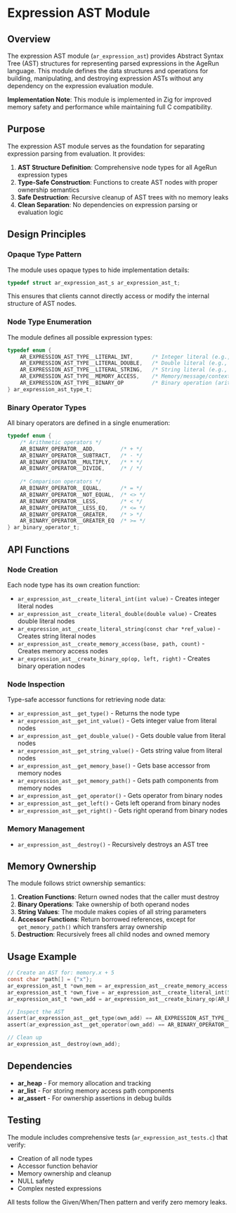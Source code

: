 # Expression AST Module

## Overview

The expression AST module (`ar_expression_ast`) provides Abstract Syntax Tree (AST) structures for representing parsed expressions in the AgeRun language. This module defines the data structures and operations for building, manipulating, and destroying expression ASTs without any dependency on the expression evaluation module.

**Implementation Note**: This module is implemented in Zig for improved memory safety and performance while maintaining full C compatibility.

## Purpose

The expression AST module serves as the foundation for separating expression parsing from evaluation. It provides:

1. **AST Structure Definition**: Comprehensive node types for all AgeRun expression types
2. **Type-Safe Construction**: Functions to create AST nodes with proper ownership semantics
3. **Safe Destruction**: Recursive cleanup of AST trees with no memory leaks
4. **Clean Separation**: No dependencies on expression parsing or evaluation logic

## Design Principles

### Opaque Type Pattern

The module uses opaque types to hide implementation details:

```c
typedef struct ar_expression_ast_s ar_expression_ast_t;
```

This ensures that clients cannot directly access or modify the internal structure of AST nodes.

### Node Type Enumeration

The module defines all possible expression types:

```c
typedef enum {
    AR_EXPRESSION_AST_TYPE__LITERAL_INT,      /* Integer literal (e.g., 42, -10) */
    AR_EXPRESSION_AST_TYPE__LITERAL_DOUBLE,   /* Double literal (e.g., 3.14, -2.5) */
    AR_EXPRESSION_AST_TYPE__LITERAL_STRING,   /* String literal (e.g., "hello") */
    AR_EXPRESSION_AST_TYPE__MEMORY_ACCESS,    /* Memory/message/context access */
    AR_EXPRESSION_AST_TYPE__BINARY_OP         /* Binary operation (arithmetic or comparison) */
} ar_expression_ast_type_t;
```

### Binary Operator Types

All binary operators are defined in a single enumeration:

```c
typedef enum {
    /* Arithmetic operators */
    AR_BINARY_OPERATOR__ADD,        /* + */
    AR_BINARY_OPERATOR__SUBTRACT,   /* - */
    AR_BINARY_OPERATOR__MULTIPLY,   /* * */
    AR_BINARY_OPERATOR__DIVIDE,     /* / */
    
    /* Comparison operators */
    AR_BINARY_OPERATOR__EQUAL,      /* = */
    AR_BINARY_OPERATOR__NOT_EQUAL,  /* <> */
    AR_BINARY_OPERATOR__LESS,       /* < */
    AR_BINARY_OPERATOR__LESS_EQ,    /* <= */
    AR_BINARY_OPERATOR__GREATER,    /* > */
    AR_BINARY_OPERATOR__GREATER_EQ  /* >= */
} ar_binary_operator_t;
```

## API Functions

### Node Creation

Each node type has its own creation function:

- `ar_expression_ast__create_literal_int(int value)` - Creates integer literal nodes
- `ar_expression_ast__create_literal_double(double value)` - Creates double literal nodes
- `ar_expression_ast__create_literal_string(const char *ref_value)` - Creates string literal nodes
- `ar_expression_ast__create_memory_access(base, path, count)` - Creates memory access nodes
- `ar_expression_ast__create_binary_op(op, left, right)` - Creates binary operation nodes

### Node Inspection

Type-safe accessor functions for retrieving node data:

- `ar_expression_ast__get_type()` - Returns the node type
- `ar_expression_ast__get_int_value()` - Gets integer value from literal nodes
- `ar_expression_ast__get_double_value()` - Gets double value from literal nodes
- `ar_expression_ast__get_string_value()` - Gets string value from literal nodes
- `ar_expression_ast__get_memory_base()` - Gets base accessor from memory nodes
- `ar_expression_ast__get_memory_path()` - Gets path components from memory nodes
- `ar_expression_ast__get_operator()` - Gets operator from binary nodes
- `ar_expression_ast__get_left()` - Gets left operand from binary nodes
- `ar_expression_ast__get_right()` - Gets right operand from binary nodes

### Memory Management

- `ar_expression_ast__destroy()` - Recursively destroys an AST tree

## Memory Ownership

The module follows strict ownership semantics:

1. **Creation Functions**: Return owned nodes that the caller must destroy
2. **Binary Operations**: Take ownership of both operand nodes
3. **String Values**: The module makes copies of all string parameters
4. **Accessor Functions**: Return borrowed references, except for `get_memory_path()` which transfers array ownership
5. **Destruction**: Recursively frees all child nodes and owned memory

## Usage Example

```c
// Create an AST for: memory.x + 5
const char *path[] = {"x"};
ar_expression_ast_t *own_mem = ar_expression_ast__create_memory_access("memory", path, 1);
ar_expression_ast_t *own_five = ar_expression_ast__create_literal_int(5);
ar_expression_ast_t *own_add = ar_expression_ast__create_binary_op(AR_BINARY_OPERATOR__ADD, own_mem, own_five);

// Inspect the AST
assert(ar_expression_ast__get_type(own_add) == AR_EXPRESSION_AST_TYPE__BINARY_OP);
assert(ar_expression_ast__get_operator(own_add) == AR_BINARY_OPERATOR__ADD);

// Clean up
ar_expression_ast__destroy(own_add);
```

## Dependencies

- **ar_heap** - For memory allocation and tracking
- **ar_list** - For storing memory access path components
- **ar_assert** - For ownership assertions in debug builds

## Testing

The module includes comprehensive tests (`ar_expression_ast_tests.c`) that verify:

- Creation of all node types
- Accessor function behavior
- Memory ownership and cleanup
- NULL safety
- Complex nested expressions

All tests follow the Given/When/Then pattern and verify zero memory leaks.